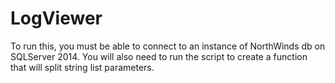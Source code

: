 # LogViewer

To run this, you must be able to connect to an instance of NorthWinds db on SQLServer 2014.  You will also need to run the script to create a function that will split string list parameters.
